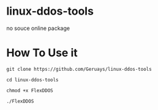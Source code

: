 # linux-ddos-tools
no souce online package

# **How To Use it**

    git clone https://github.com/Geruays/linux-ddos-tools
    

  `cd linux-ddos-tools`

  `chmod +x FlexDDOS`

`./FlexDDOS`
